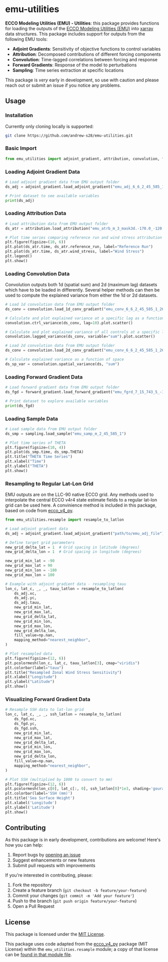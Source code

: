 # emu-utilities

**ECCO Modeling Utilities (EMU) - Utilities**: this package provides functions for loading the outputs of the [ECCO Modeling Utilities (EMU)](https://ecco-group.org/docs/01_16_fukumori_emu_ecco_2024_03.pdf) into [xarray](https://docs.xarray.dev/en/stable/) data structures. This package includes support for outputs from the following EMU tools:

- **Adjoint Gradients**: Sensitivity of objective functions to control variables
- **Attribution**: Decomposed contributions of different forcing components
- **Convolution**: Time-lagged correlations between forcing and response
- **Forward Gradients**: Response of the model to perturbations
- **Sampling**: Time series extraction at specific locations

This package is *very* early in development, so use with caution and please reach out or submit an issue if you notice any problems.

## Usage

### Installation

Currently only cloning locally is supported:

```bash
git clone https://github.com/andrew-s28/emu-utilities.git
```

### Basic Import

```python
from emu_utilities import adjoint_gradient, attribution, convolution, forward_gradient, sampling
```

### Loading Adjoint Gradient Data

```python
# Load adjoint gradient data from EMU output folder
ds_adj = adjoint_gradient.load_adjoint_gradient("emu_adj_6_6_2_45_585_1")

# Print dataset to see available variables
print(ds_adj)
```

### Loading Attribution Data

```python
# Load attribution data from EMU output folder
ds_atr = attribution.load_attribution("emu_atrb_m_3_mask3d.-170.0_-120.0_-5.0_5.0_10.0_0.0_1")

# Plot time series comparing reference run and wind stress attribution run
plt.figure(figsize=(10, 6))
plt.plot(ds_atr.time, ds_atr.reference_run, label="Reference Run")
plt.plot(ds_atr.time, ds_atr.wind_stress, label="Wind Stress")
plt.legend()
plt.show()
```

### Loading Convolution Data

Convolution outputs both 1d (spatial sum) and 2d (maximum lag) datasets which have to be loaded in differently. Several helper methods can then be used to compute the explained variance from either the 1d or 2d datasets.

```python
# Load 1d convolution data from EMU output folder
ds_conv = convolution.load_1d_conv_gradient("emu_conv_6_6_2_45_585_1_26")

# Calculate and plot explained variance at a specific lag as a function of control variable
convolution.ctrl_variance(ds_conv, lag=10).plot.scatter()

# Calculate and plot explained variance of all controls at a specific lag
convolution.lagged_variance(ds_conv, variable="sum").plot.scatter()
```

```python
# Load 2d convolution data from EMU output folder
ds_conv = convolution.load_2d_conv_gradient("emu_conv_6_6_2_45_585_1_26")

# Calculate explained variance as a function of space
ds_sp_var = convolution.spatial_variance(ds, "sum")
```

### Loading Forward Gradient Data

```python
# Load forward gradient data from EMU output folder
ds_fgd = forward_gradient.load_forward_gradient("emu_fgrd_7_15_743_5_-1.00E-01")

# Print dataset to explore available variables
print(ds_fgd)
```

### Loading Sample Data

```python
# Load sample data from EMU output folder
ds_smp = sampling.load_sample("emu_samp_m_2_45_585_1")

# Plot time series of THETA
plt.figure(figsize=(10, 4))
plt.plot(ds_smp.time, ds_smp.THETA)
plt.title("THETA Time Series")
plt.xlabel("Time")
plt.ylabel("THETA")
plt.show()
```

### Resampling to Regular Lat-Lon Grid

EMU outputs are on the LLC-90 native ECCO grid. Any methods used to interpolate the central ECCO v4r4 state estimate fields to a regular lat-lon grid can be used here. A convinience method is included in this package, based on code from [ecco_v4_py](https://ecco-v4-python-tutorial.readthedocs.io/ECCO_v4_Interpolating_Fields_to_LatLon_Grid.html).

```python
from emu_utilities.resample import resample_to_latlon

# Load adjoint gradient data
ds_adj = adjoint_gradient.load_adjoint_gradient("path/to/emu_adj_file")

# Define target grid parameters
new_grid_delta_lat = 1  # Grid spacing in latitude (degrees)
new_grid_delta_lon = 1  # Grid spacing in longitude (degrees)

new_grid_min_lat = -90
new_grid_max_lat = 90
new_grid_min_lon = -180
new_grid_max_lon = 180

# Example with adjoint gradient data - resampling tauu
lon_c, lat_c, _, _, tauu_latlon = resample_to_latlon(
    ds_adj.xc,
    ds_adj.yc,
    ds_adj.tauu,
    new_grid_min_lat,
    new_grid_max_lat,
    new_grid_delta_lat,
    new_grid_min_lon,
    new_grid_max_lon,
    new_grid_delta_lon,
    fill_value=np.nan,
    mapping_method="nearest_neighbor",
)

# Plot resampled data
plt.figure(figsize=(12, 6))
plt.pcolormesh(lon_c, lat_c, tauu_latlon[3], cmap="viridis")
plt.colorbar(label="tauu")
plt.title("Resampled Zonal Wind Stress Sensitivity")
plt.xlabel("Longitude")
plt.ylabel("Latitude")
plt.show()
```

### Visualizing Forward Gradient Data

```python
# Resample SSH data to lat-lon grid
lon_c, lat_c, _, _, ssh_latlon = resample_to_latlon(
    ds_fgd.xc,
    ds_fgd.yc,
    ds_fgd.ssh,
    new_grid_min_lat,
    new_grid_max_lat,
    new_grid_delta_lat,
    new_grid_min_lon,
    new_grid_max_lon,
    new_grid_delta_lon,
    fill_value=np.nan,
    mapping_method="nearest_neighbor",
)

# Plot SSH (multiplied by 1000 to convert to mm)
plt.figure(figsize=(12, 6))
plt.pcolormesh(lon_c[0], lat_c[:, 0], ssh_latlon[0]*1e3, shading='gouraud', cmap='RdBu_r')
plt.colorbar(label='SSH (mm)')
plt.title('Sea Surface Height')
plt.xlabel('Longitude')
plt.ylabel('Latitude')
plt.show()
```

## Contributing

As this package is in early development, contributions are welcome! Here's how you can help:

1. Report bugs by [opening an issue](link-to-issues)
2. Suggest enhancements or new features
3. Submit pull requests with improvements

If you're interested in contributing, please:
1. Fork the repository
2. Create a feature branch (`git checkout -b feature/your-feature`)
3. Commit your changes (`git commit -m 'Add your feature'`)
4. Push to the branch (`git push origin feature/your-feature`)
5. Open a Pull Request

## License

This package is licensed under the [MIT License](LICENSE).

This package uses code adapted from the [ecco_v4_py](https://ecco-v4-python-tutorial.readthedocs.io/) package (MIT License) within the `emu_utilities.resample` module; a copy of that license can be [found in that module file](emu_utilities/resample.py).
